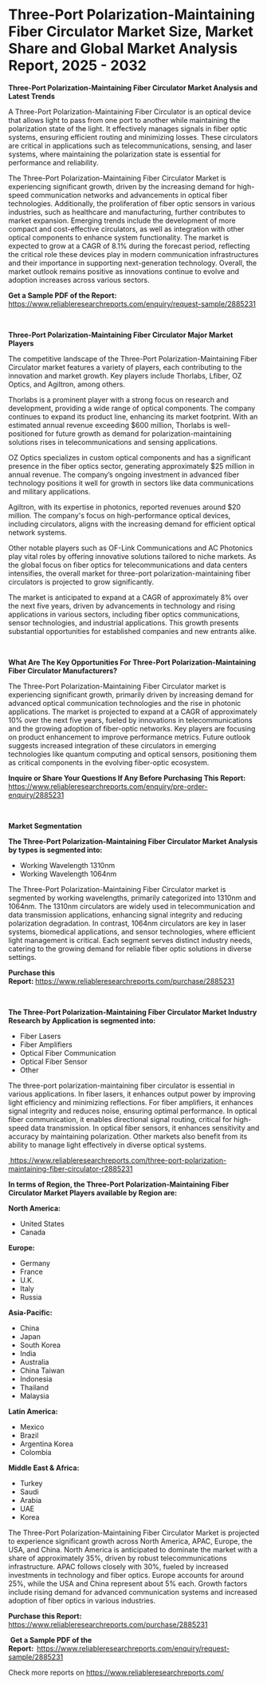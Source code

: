 <p><h1>Three-Port Polarization-Maintaining Fiber Circulator Market Size, Market Share and Global Market Analysis Report, 2025 - 2032</h1></p><p><strong>Three-Port Polarization-Maintaining Fiber Circulator Market Analysis and Latest Trends</strong></p>
<p><p>A Three-Port Polarization-Maintaining Fiber Circulator is an optical device that allows light to pass from one port to another while maintaining the polarization state of the light. It effectively manages signals in fiber optic systems, ensuring efficient routing and minimizing losses. These circulators are critical in applications such as telecommunications, sensing, and laser systems, where maintaining the polarization state is essential for performance and reliability.</p><p>The Three-Port Polarization-Maintaining Fiber Circulator Market is experiencing significant growth, driven by the increasing demand for high-speed communication networks and advancements in optical fiber technologies. Additionally, the proliferation of fiber optic sensors in various industries, such as healthcare and manufacturing, further contributes to market expansion. Emerging trends include the development of more compact and cost-effective circulators, as well as integration with other optical components to enhance system functionality. The market is expected to grow at a CAGR of 8.1% during the forecast period, reflecting the critical role these devices play in modern communication infrastructures and their importance in supporting next-generation technology. Overall, the market outlook remains positive as innovations continue to evolve and adoption increases across various sectors.</p></p>
<p><strong>Get a Sample PDF of the Report:&nbsp;</strong> <a href="https://www.reliableresearchreports.com/enquiry/request-sample/2885231?utm_campaign=2219&utm_medium=2&utm_source=Github&utm_content=ia&utm_term=13032025&utm_id=three-port-polarization-maintaining-fiber-circulator">https://www.reliableresearchreports.com/enquiry/request-sample/2885231</a></p>
<p>&nbsp;</p>
<p><strong>Three-Port Polarization-Maintaining Fiber Circulator Major Market Players</strong></p>
<p><p>The competitive landscape of the Three-Port Polarization-Maintaining Fiber Circulator market features a variety of players, each contributing to the innovation and market growth. Key players include Thorlabs, Lfiber, OZ Optics, and Agiltron, among others.</p><p>Thorlabs is a prominent player with a strong focus on research and development, providing a wide range of optical components. The company continues to expand its product line, enhancing its market footprint. With an estimated annual revenue exceeding $600 million, Thorlabs is well-positioned for future growth as demand for polarization-maintaining solutions rises in telecommunications and sensing applications.</p><p>OZ Optics specializes in custom optical components and has a significant presence in the fiber optics sector, generating approximately $25 million in annual revenue. The company’s ongoing investment in advanced fiber technology positions it well for growth in sectors like data communications and military applications.</p><p>Agiltron, with its expertise in photonics, reported revenues around $20 million. The company's focus on high-performance optical devices, including circulators, aligns with the increasing demand for efficient optical network systems.</p><p>Other notable players such as OF-Link Communications and AC Photonics play vital roles by offering innovative solutions tailored to niche markets. As the global focus on fiber optics for telecommunications and data centers intensifies, the overall market for three-port polarization-maintaining fiber circulators is projected to grow significantly.</p><p>The market is anticipated to expand at a CAGR of approximately 8% over the next five years, driven by advancements in technology and rising applications in various sectors, including fiber optics communications, sensor technologies, and industrial applications. This growth presents substantial opportunities for established companies and new entrants alike.</p></p>
<p>&nbsp;</p>
<p><strong>What Are The Key Opportunities For Three-Port Polarization-Maintaining Fiber Circulator Manufacturers?</strong></p>
<p><p>The Three-Port Polarization-Maintaining Fiber Circulator market is experiencing significant growth, primarily driven by increasing demand for advanced optical communication technologies and the rise in photonic applications. The market is projected to expand at a CAGR of approximately 10% over the next five years, fueled by innovations in telecommunications and the growing adoption of fiber-optic networks. Key players are focusing on product enhancement to improve performance metrics. Future outlook suggests increased integration of these circulators in emerging technologies like quantum computing and optical sensors, positioning them as critical components in the evolving fiber-optic ecosystem.</p></p>
<p><strong>Inquire or Share Your Questions If Any Before Purchasing This Report:</strong> <a href="https://www.reliableresearchreports.com/enquiry/pre-order-enquiry/2885231?utm_campaign=2219&utm_medium=2&utm_source=Github&utm_content=ia&utm_term=13032025&utm_id=three-port-polarization-maintaining-fiber-circulator">https://www.reliableresearchreports.com/enquiry/pre-order-enquiry/2885231</a></p>
<p>&nbsp;</p>
<p><strong>Market Segmentation</strong></p>
<p><strong>The Three-Port Polarization-Maintaining Fiber Circulator Market Analysis by types is segmented into:</strong></p>
<p><ul><li>Working Wavelength 1310nm</li><li>Working Wavelength 1064nm</li></ul></p>
<p><p>The Three-Port Polarization-Maintaining Fiber Circulator market is segmented by working wavelengths, primarily categorized into 1310nm and 1064nm. The 1310nm circulators are widely used in telecommunication and data transmission applications, enhancing signal integrity and reducing polarization degradation. In contrast, 1064nm circulators are key in laser systems, biomedical applications, and sensor technologies, where efficient light management is critical. Each segment serves distinct industry needs, catering to the growing demand for reliable fiber optic solutions in diverse settings.</p></p>
<p><strong>Purchase this Report:&nbsp;</strong><a href="https://www.reliableresearchreports.com/purchase/2885231?utm_campaign=2219&utm_medium=2&utm_source=Github&utm_content=ia&utm_term=13032025&utm_id=three-port-polarization-maintaining-fiber-circulator">https://www.reliableresearchreports.com/purchase/2885231</a></p>
<p>&nbsp;</p>
<p><strong>The Three-Port Polarization-Maintaining Fiber Circulator Market Industry Research by Application is segmented into:</strong></p>
<p><ul><li>Fiber Lasers</li><li>Fiber Amplifiers</li><li>Optical Fiber Communication</li><li>Optical Fiber Sensor</li><li>Other</li></ul></p>
<p><p>The three-port polarization-maintaining fiber circulator is essential in various applications. In fiber lasers, it enhances output power by improving light efficiency and minimizing reflections. For fiber amplifiers, it enhances signal integrity and reduces noise, ensuring optimal performance. In optical fiber communication, it enables directional signal routing, critical for high-speed data transmission. In optical fiber sensors, it enhances sensitivity and accuracy by maintaining polarization. Other markets also benefit from its ability to manage light effectively in diverse optical systems.</p></p>
<p><a href="https://www.reliableresearchreports.com/three-port-polarization-maintaining-fiber-circulator-r2885231?utm_campaign=2219&utm_medium=2&utm_source=Github&utm_content=ia&utm_term=13032025&utm_id=three-port-polarization-maintaining-fiber-circulator">&nbsp;https://www.reliableresearchreports.com/three-port-polarization-maintaining-fiber-circulator-r2885231</a></p>
<p><strong>In terms of Region, the Three-Port Polarization-Maintaining Fiber Circulator Market Players available by Region are:</strong></p>
<p>
    <p> <strong> North America: </strong>
        <ul>
            <li>United States</li>
            <li>Canada</li>
        </ul>
        </p> 
    <p> <strong> Europe: </strong>
        <ul>
            <li>Germany</li>
            <li>France</li>
            <li>U.K.</li>
            <li>Italy</li>
            <li>Russia</li>
        </ul>
        </p> 
    <p> <strong> Asia-Pacific: </strong>
        <ul>
            <li>China</li>
            <li>Japan</li>
            <li>South Korea</li>
            <li>India</li>
            <li>Australia</li>
            <li>China Taiwan</li>
            <li>Indonesia</li>
            <li>Thailand</li>
            <li>Malaysia</li>
        </ul>
        </p> 
    <p> <strong> Latin America: </strong>
        <ul>
            <li>Mexico</li>
            <li>Brazil</li>
            <li>Argentina Korea</li>
            <li>Colombia</li>
        </ul>
        </p> 
    <p> <strong> Middle East & Africa: </strong>
        <ul>
            <li>Turkey</li>
            <li>Saudi</li>
            <li>Arabia</li>
            <li>UAE</li>
            <li>Korea</li>
        </ul>
    </p>
    </p>
<p><p>The Three-Port Polarization-Maintaining Fiber Circulator Market is projected to experience significant growth across North America, APAC, Europe, the USA, and China. North America is anticipated to dominate the market with a share of approximately 35%, driven by robust telecommunications infrastructure. APAC follows closely with 30%, fueled by increased investments in technology and fiber optics. Europe accounts for around 25%, while the USA and China represent about 5% each. Growth factors include rising demand for advanced communication systems and increased adoption of fiber optics in various industries.</p></p>
<p><strong>Purchase this Report: </strong><a href="https://www.reliableresearchreports.com/purchase/2885231?utm_campaign=2219&utm_medium=2&utm_source=Github&utm_content=ia&utm_term=13032025&utm_id=three-port-polarization-maintaining-fiber-circulator">https://www.reliableresearchreports.com/purchase/2885231</a></p>
<p>&nbsp;<strong>Get a Sample PDF of the Report:&nbsp;&nbsp;</strong><a href="https://www.reliableresearchreports.com/enquiry/request-sample/2885231?utm_campaign=2219&utm_medium=2&utm_source=Github&utm_content=ia&utm_term=13032025&utm_id=three-port-polarization-maintaining-fiber-circulator">https://www.reliableresearchreports.com/enquiry/request-sample/2885231</a></p>
<p><strong></strong></p>
<p>Check more reports on <a href="https://www.reliableresearchreports.com/?utm_campaign=2219&utm_medium=2&utm_source=Github&utm_content=ia&utm_term=13032025&utm_id=three-port-polarization-maintaining-fiber-circulator">https://www.reliableresearchreports.com/</a></p>